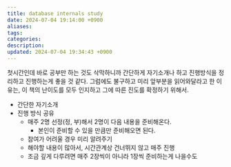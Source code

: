 ```yaml
---
title: database internals study
date: 2024-07-04 19:14:00 +0900
aliases: 
tags: 
categories: 
description: 
updated: 2024-07-04 19:34:43 +0900
---
```

첫시간인데 바로 공부만 하는 것도 삭막하니까 간단하게 자기소개나 하고 진행방식을 정리하고 진행하는게 좋을 것 같다. 그럼에도 불구하고 미리 앞부분을 읽어와달라고 한 이유는, 이 책의 난이도를 모두 인지하고 그에 따른 진도를 확정하기 위해서.

- 간단한 자기소개
- 진행 방식 공유
    - 매주 2명 선정(정, 부)해서 2명이 다음 내용을 준비해온다.
        - 본인이 준비할 수 있을 만큼만 준비해오면 된다.
    - 참여가 어려울 경우 미리 알려주기
    - 해야할 내용이 많아서, 시간관계상 건너뛰지 않고 매주 진행
    - 조금 깊게 다루려면 매주 2장씩이 아니라 1장씩 준비하는게 나을수도
    